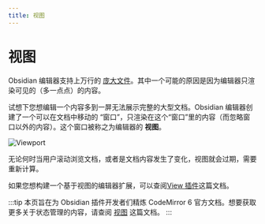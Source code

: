 ```yaml
---
title: 视图
---
```

<!--
 * @Author: luhaifeng666 youzui@hotmail.com
 * @Date: 2022-08-07 11:00:59
 * @LastEditors: haifeng.lu
 * @LastEditTime: 2022-08-27 09:31:34
 * @Description: 
-->

# 视图

Obsidian 编辑器支持上万行的 [庞大文件](https://codemirror.net/examples/million/)。其中一个可能的原因是因为编辑器只渲染可见的（多一点点）的内容。

试想下您想编辑一个内容多到一屏无法展示完整的大型文档。Obsidian 编辑器创建了一个可以在文档中移动的 “窗口”，只渲染在这个“窗口”里的内容（而忽略窗口以外的内容）。这个窗口被称之为编辑器的 __视图__。

![Viewport](/images/img/viewport.svg)

无论何时当用户滚动浏览文档，或者是文档内容发生了变化，视图就会过期，需要重新计算。

如果您想构建一个基于视图的编辑器扩展，可以查阅[View 插件](view-plugins.md)这篇文档。

:::tip
本页旨在为 Obsidian 插件开发者们精炼 CodeMirror 6 官方文档。想要获取更多关于状态管理的内容，请查阅 [视图](https://codemirror.net/docs/guide/#viewport) 这篇文档。
:::
